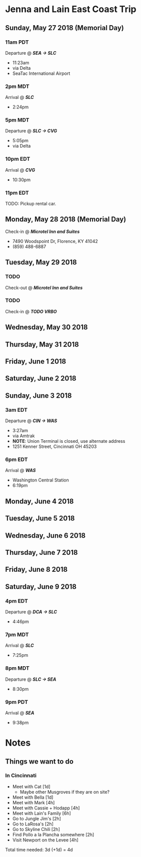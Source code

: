 # Jenna and Lain East Coast Trip
## Sunday, May 27 2018 (Memorial Day)
### 11am PDT
Departure @ ***SEA -> SLC***
- 11:23am
- via Delta
- SeaTac International Airport

### 2pm MDT
Arrival @ ***SLC***
- 2:24pm

### 5pm MDT
Departure @ ***SLC -> CVG***
- 5:05pm
- via Delta

### 10pm EDT
Arrival @ ***CVG***
- 10:30pm

### 11pm EDT
TODO: Pickup rental car.

## Monday, May 28 2018 (Memorial Day)
Check-in @ ***Microtel Inn and Suites***
- 7490 Woodspoint Dr, Florence, KY 41042
- (859) 488-6887

## Tuesday, May 29 2018
### TODO
Check-out @ ***Microtel Inn and Suites***

### TODO
Check-in @ ***TODO VRBO***

## Wednesday, May 30 2018
## Thursday, May 31 2018
## Friday, June 1 2018
## Saturday, June 2 2018
## Sunday, June 3 2018
### 3am EDT
Departure @ ***CIN -> WAS***
- 3:27am
- via Amtrak
- **NOTE**: Union Terminal is closed, use alternate address
- 1251 Kenner Street, Cincinnati OH 45203

### 6pm EDT
Arrival @ ***WAS***
- Washington Central Station
- 6:19pm

## Monday, June 4 2018
## Tuesday, June 5 2018
## Wednesday, June 6 2018
## Thursday, June 7 2018
## Friday, June 8 2018
## Saturday, June 9 2018
### 4pm EDT
Departure @ ***DCA -> SLC***
- 4:46pm

### 7pm MDT
Arrival @ ***SLC***
- 7:25pm

### 8pm MDT
Departure @ ***SLC -> SEA***
- 8:30pm

### 9pm PDT
Arrival @ ***SEA***
- 9:38pm

# Notes
## Things we want to do
### In Cincinnati
- Meet with Cat [1d]
   - Maybe other Musgroves if they are on site?
- Meet with Bella [1d]
- Meet with Mark [4h]
- Meet with Cassie + Hodapp [4h]
- Meet with Lain's Family [6h]
- Go to Jungle Jim's [2h]
- Go to LaRosa's [2h]
- Go to Skyline Chili [2h]
- Find Pollo a la Plancha somewhere [2h]
- Visit Newport on the Levee [4h]

Total time needed: 3d (+1d) = 4d

